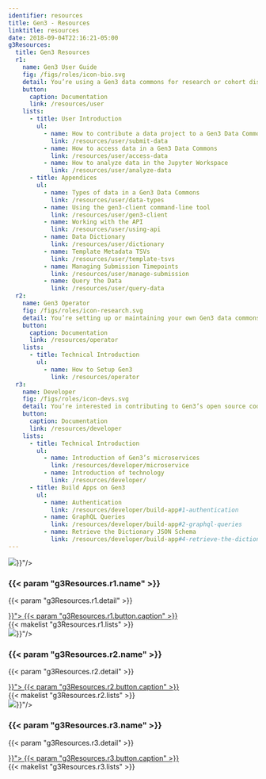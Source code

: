 ```yaml
---
identifier: resources
title: Gen3 - Resources
linktitle: resources
date: 2018-09-04T22:16:21-05:00
g3Resources:
  title: Gen3 Resources
  r1:
    name: Gen3 User Guide
    fig: /figs/roles/icon-bio.svg
    detail: You’re using a Gen3 data commons for research or cohort discovery.
    button:
      caption: Documentation
      link: /resources/user
    lists:
      - title: User Introduction
        ul:
          - name: How to contribute a data project to a Gen3 Data Commons
            link: /resources/user/submit-data
          - name: How to access data in a Gen3 Data Commons
            link: /resources/user/access-data
          - name: How to analyze data in the Jupyter Workspace
            link: /resources/user/analyze-data
      - title: Appendices
        ul:
          - name: Types of data in a Gen3 Data Commons
            link: /resources/user/data-types
          - name: Using the gen3-client command-line tool
            link: /resources/user/gen3-client
          - name: Working with the API
            link: /resources/user/using-api
          - name: Data Dictionary
            link: /resources/user/dictionary
          - name: Template Metadata TSVs
            link: /resources/user/template-tsvs
          - name: Managing Submission Timepoints
            link: /resources/user/manage-submission
          - name: Query the Data
            link: /resources/user/query-data
  r2:
    name: Gen3 Operator
    fig: /figs/roles/icon-research.svg
    detail: You’re setting up or maintaining your own Gen3 data commons or ecosystem.
    button:
      caption: Documentation
      link: /resources/operator
    lists:
      - title: Technical Introduction
        ul:
          - name: How to Setup Gen3
            link: /resources/operator
  r3:
    name: Developer
    fig: /figs/roles/icon-devs.svg
    detail: You’re interested in contributing to Gen3’s open source code or developing an app.
    button:
      caption: Documentation
      link: /resources/developer
    lists:
      - title: Technical Introduction
        ul:
          - name: Introduction of Gen3’s microservices
            link: /resources/developer/microservice
          - name: Introduction of technology
            link: /resources/developer/
      - title: Build Apps on Gen3
        ul:
          - name: Authentication
            link: /resources/developer/build-app#1-authentication
          - name: GraphQL Queries
            link: /resources/developer/build-app#2-graphql-queries
          - name: Retrieve the Dictionary JSON Schema
            link: /resources/developer/build-app#4-retrieve-the-dictionary-json-schema
---
```


<section >
  <div class="g3-inner-wrapper g3-space__padding-md-top g3-space__padding-lg-bottom g3-mb-space__padding-lg-top g3-mb-space__padding-lg-bottom">
    <div class="g3-flex-content">
      <div class="g3-col__33 g3-space__margin-sm-left-right">
        <div class="g3-text__center g3-border__wider g3-space__padding-sm">
          <img class="g3-space__margin-sm-bottom g3-space__margin-sm-top" src="{{< param "g3Resources.r1.fig" >}}"/>
          <h3 class="g3-space__margin-sm-bottom">
            {{< param "g3Resources.r1.name" >}}
          </h3>
          <p class="g3-space__margin-sm-bottom">
            {{< param "g3Resources.r1.detail" >}}
          </p>
          <a class="g3-button g3-button--primary g3-space__margin-sm-bottom" href="{{< param "g3Resources.r1.button.link" >}}">
            {{< param "g3Resources.r1.button.caption" >}}
          </a>
        </div>
        <div class="g3-bg__solight g3-space__padding-sm">
            {{< makelist "g3Resources.r1.lists" >}}
        </div>
      </div>
      <div class="g3-col__33 g3-space__margin-sm-left-right">
        <div class="g3-text__center g3-border__wider g3-space__padding-sm">
          <img class="g3-space__margin-sm-bottom g3-space__margin-sm-top" src="{{< param "g3Resources.r2.fig" >}}"/>
          <h3 class="g3-space__margin-sm-bottom">
            {{< param "g3Resources.r2.name" >}}
          </h3>
          <p class="g3-space__margin-sm-bottom">
            {{< param "g3Resources.r2.detail" >}}
          </p>
          <a class="g3-button g3-button--primary g3-space__margin-sm-bottom" href="{{< param "g3Resources.r2.button.link" >}}">
            {{< param "g3Resources.r2.button.caption" >}}
          </a>
        </div>
        <div class="g3-bg__solight g3-space__padding-sm">
          {{< makelist "g3Resources.r2.lists" >}}
        </div>
      </div>
      <div class="g3-col__33 g3-space__margin-sm-left-right">
        <div class="g3-text__center g3-border__wider g3-space__padding-sm">
          <img class="g3-space__margin-sm-bottom g3-space__margin-sm-top" src="{{< param "g3Resources.r3.fig" >}}"/>
          <h3 class="g3-space__margin-sm-bottom">
            {{< param "g3Resources.r3.name" >}}
          </h3>
          <p class="g3-space__margin-sm-bottom">
            {{< param "g3Resources.r3.detail" >}}
          </p>
          <a class="g3-button g3-button--primary g3-space__margin-sm-bottom" href="{{< param "g3Resources.r3.button.link" >}}">
            {{< param "g3Resources.r3.button.caption" >}}
          </a>
        </div>
        <div class="g3-bg__solight g3-space__padding-sm">
            {{< makelist "g3Resources.r3.lists" >}}
        </div>
      </div>
    </div>
  </div>
</section>
